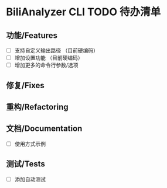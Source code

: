 # BiliAnalyzer CLI TODO 待办清单

## 功能/Features

- [ ] 支持自定义输出路径 （目前硬编码）
- [ ] 增加设置功能 （目前硬编码）
- [ ] 增加更多的命令行参数/选项

## 修复/Fixes

## 重构/Refactoring

## 文档/Documentation

- [ ] 使用方式示例

## 测试/Tests

- [ ] 添加自动测试
